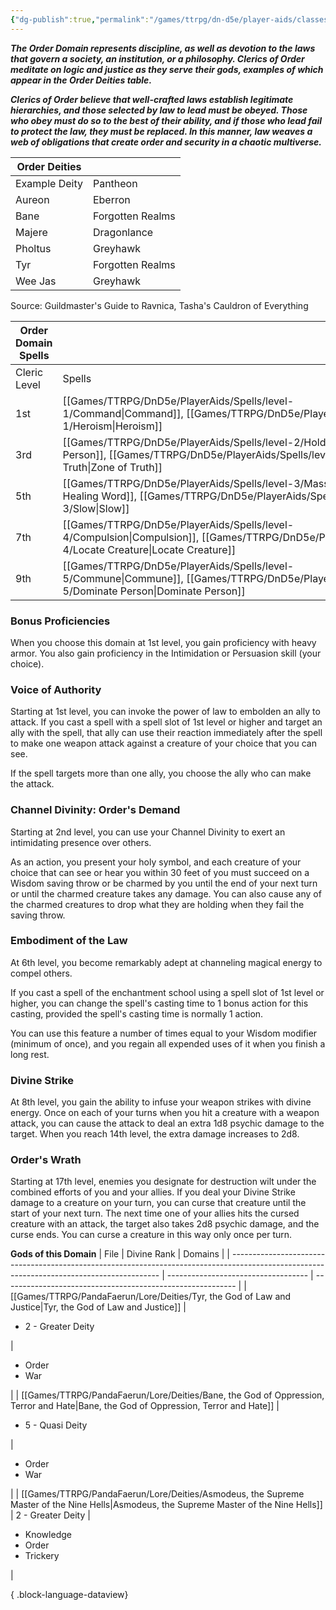 ```yaml
---
{"dg-publish":true,"permalink":"/games/ttrpg/dn-d5e/player-aids/classes/class-specialisations/cleric-order-domain/","tags":["TTRPG/DND/5e"],"noteIcon":""}
---
```



**_The Order Domain represents discipline, as well as devotion to the laws that govern a society, an institution, or a philosophy. Clerics of Order meditate on logic and justice as they serve their gods, examples of which appear in the Order Deities table._**

**_Clerics of Order believe that well-crafted laws establish legitimate hierarchies, and those selected by law to lead must be obeyed. Those who obey must do so to the best of their ability, and if those who lead fail to protect the law, they must be replaced. In this manner, law weaves a web of obligations that create order and security in a chaotic multiverse._**

|Order Deities|   |
|---|---|
|Example Deity|Pantheon|
|Aureon|Eberron|
|Bane|Forgotten Realms|
|Majere|Dragonlance|
|Pholtus|Greyhawk|
|Tyr|Forgotten Realms|
|Wee Jas|Greyhawk|

Source: Guildmaster's Guide to Ravnica, Tasha's Cauldron of Everything

|Order Domain Spells|   |
|---|---|
|Cleric Level|Spells|
|1st|[[Games/TTRPG/DnD5e/PlayerAids/Spells/level-1/Command\|Command]], [[Games/TTRPG/DnD5e/PlayerAids/Spells/level-1/Heroism\|Heroism]] |
|3rd|[[Games/TTRPG/DnD5e/PlayerAids/Spells/level-2/Hold Person\|Hold Person]], [[Games/TTRPG/DnD5e/PlayerAids/Spells/level-2/Zone of Truth\|Zone of Truth]]|
|5th|[[Games/TTRPG/DnD5e/PlayerAids/Spells/level-3/Mass Healing Word\|Mass Healing Word]], [[Games/TTRPG/DnD5e/PlayerAids/Spells/level-3/Slow\|Slow]]|
|7th|[[Games/TTRPG/DnD5e/PlayerAids/Spells/level-4/Compulsion\|Compulsion]], [[Games/TTRPG/DnD5e/PlayerAids/Spells/level-4/Locate Creature\|Locate Creature]]|
|9th|[[Games/TTRPG/DnD5e/PlayerAids/Spells/level-5/Commune\|Commune]], [[Games/TTRPG/DnD5e/PlayerAids/Spells/level-5/Dominate Person\|Dominate Person]]|

### Bonus Proficiencies

When you choose this domain at 1st level, you gain proficiency with heavy armor. You also gain proficiency in the Intimidation or Persuasion skill (your choice).

### Voice of Authority

Starting at 1st level, you can invoke the power of law to embolden an ally to attack. If you cast a spell with a spell slot of 1st level or higher and target an ally with the spell, that ally can use their reaction immediately after the spell to make one weapon attack against a creature of your choice that you can see.

If the spell targets more than one ally, you choose the ally who can make the attack.

### Channel Divinity: Order's Demand

Starting at 2nd level, you can use your Channel Divinity to exert an intimidating presence over others.

As an action, you present your holy symbol, and each creature of your choice that can see or hear you within 30 feet of you must succeed on a Wisdom saving throw or be charmed by you until the end of your next turn or until the charmed creature takes any damage. You can also cause any of the charmed creatures to drop what they are holding when they fail the saving throw.

### Embodiment of the Law

At 6th level, you become remarkably adept at channeling magical energy to compel others.

If you cast a spell of the enchantment school using a spell slot of 1st level or higher, you can change the spell's casting time to 1 bonus action for this casting, provided the spell's casting time is normally 1 action.

You can use this feature a number of times equal to your Wisdom modifier (minimum of once), and you regain all expended uses of it when you finish a long rest.

### Divine Strike

At 8th level, you gain the ability to infuse your weapon strikes with divine energy. Once on each of your turns when you hit a creature with a weapon attack, you can cause the attack to deal an extra 1d8 psychic damage to the target. When you reach 14th level, the extra damage increases to 2d8.

### Order's Wrath

Starting at 17th level, enemies you designate for destruction wilt under the combined efforts of you and your allies. If you deal your Divine Strike damage to a creature on your turn, you can curse that creature until the start of your next turn. The next time one of your allies hits the cursed creature with an attack, the target also takes 2d8 psychic damage, and the curse ends. You can curse a creature in this way only once per turn.

**Gods of this Domain**
| File                                                                                                                                       | Divine Rank                         | Domains                                                    |
| ------------------------------------------------------------------------------------------------------------------------------------------ | ----------------------------------- | ---------------------------------------------------------- |
| [[Games/TTRPG/PandaFaerun/Lore/Deities/Tyr, the God of Law and Justice\|Tyr, the God of Law and Justice]]                               | <ul><li>2 - Greater Deity</li></ul> | <ul><li>Order</li><li>War</li></ul>                        |
| [[Games/TTRPG/PandaFaerun/Lore/Deities/Bane, the God of Oppression, Terror and Hate\|Bane, the God of Oppression, Terror and Hate]]     | <ul><li>5 - Quasi Deity</li></ul>   | <ul><li>Order</li><li>War</li></ul>                        |
| [[Games/TTRPG/PandaFaerun/Lore/Deities/Asmodeus, the Supreme Master of the Nine Hells\|Asmodeus, the Supreme Master of the Nine Hells]] | 2 - Greater Deity                   | <ul><li>Knowledge</li><li>Order</li><li>Trickery</li></ul> |

{ .block-language-dataview}